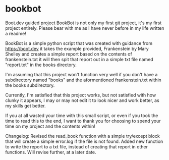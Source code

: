 # bookbot
Boot.dev guided project
BookBot is not only my first git project, it's my first project entirely.
Please bear with me as I have never before in my life written a readme!

BookBot is a simple python script that was created with guidance from https://boot.dev
it takes the example provided, Frankenstein by Mary Shelley and creates a simple report based on the contents of frankenstein.txt
it will then spit that report out in a simple txt file named "report.txt" in the books directory.

I'm assuming that this project won't function very well if you don't have a subdirectory named "books" and the aformentioned frankenstein.txt within the books subdirectory.

Currently, I'm satisfied that this project works, but not satisfied with how clunky it appears, I may or may not edit it to look nicer and work better, as my skills get better.

If you at all wasted your time with this small script, or even if you took the time to read this to the end, I want to thank you for choosing to spend your time on my project and the contents within!

Changelog:
Revised the read_book function with a simple try/except block that will create a simple error.log if the file is not found.
Added new function to write the report to a txt file, instead of creating that report in other functions. Will revise further, at a later date.

